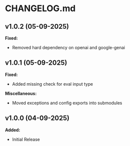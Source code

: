 # CHANGELOG.md

## v1.0.2 (05-09-2025)

**Fixed:**
- Removed hard dependency on openai and google-genai

## v1.0.1 (05-09-2025)

**Fixed:**
- Added missing check for eval input type

**Miscellaneous:**
- Moved exceptions and config exports into submodules

## v1.0.0 (04-09-2025)

**Added:**
- Initial Release